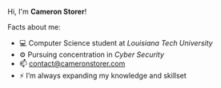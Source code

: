 Hi, I'm **Cameron Storer**!

Facts about me:
- 💻 Computer Science student at *Louisiana Tech University*
- ⚙️ Pursuing concentration in *Cyber Security*
- 📫 contact@cameronstorer.com
- ⚡ I’m always expanding my knowledge and skillset
